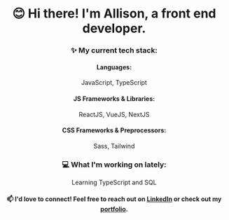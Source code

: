 <h1 align="center">😊 Hi there! I'm Allison, a front end developer.</h1>

<div align="center">

### ✨ My current tech stack:

#### Languages: 
JavaScript, TypeScript

#### JS Frameworks & Libraries: 
ReactJS, VueJS, NextJS

#### CSS Frameworks & Preprocessors:
Sass, Tailwind

### 💻 What I'm working on lately:
Learning TypeScript and SQL

#### 📫 I'd love to connect! Feel free to reach out on [LinkedIn](https://www.linkedin.com/in/allisonvilla/ "Link to my LinkedIn profile") or check out my [portfolio](https://allisonv.dev/ "Link to my portfolio").

</div>
